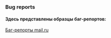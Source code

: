 ### Bug reports
#### Здесь представлены образцы баг-репортов:  
[Баг-репорты mail.ru](https://docs.google.com/spreadsheets/d/1S6syel_NQBz9NPzpLGTpG_DSA13wwbk1EciTsGIP8hE/edit?usp=sharing)